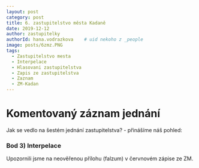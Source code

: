 ```yaml
---
layout: post
category: post
title: 6. zastupitelstvo města Kadaně
date: 2019-12-12
author: zastupitelky
authorId: hana.vodrazkova    # uid nekoho z _people
image: posts/6zmz.PNG
tags:
  - Zastupitelstvo mesta
  - Interpelace
  - Hlasovani zastupitelstva
  - Zapis ze zastupitelstva
  - Zaznam 
  - ZM-Kadan
---
```


# Komentovaný záznam jednání 

Jak se vedlo na šestém jednání zastupitelstva? - přinášíme náš pohled:   

### Bod 3) Interpelace
Upozornili jsme na neověřenou přílohu (falzum) v červnovém zápise ze ZM.
